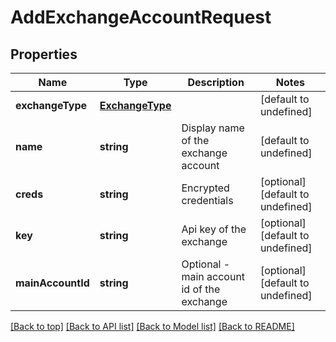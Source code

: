 # AddExchangeAccountRequest

## Properties

|Name | Type | Description | Notes|
|------------ | ------------- | ------------- | -------------|
|**exchangeType** | [**ExchangeType**](ExchangeType.md) |  | [default to undefined]|
|**name** | **string** | Display name of the exchange account | [default to undefined]|
|**creds** | **string** | Encrypted credentials | [optional] [default to undefined]|
|**key** | **string** | Api key of the exchange | [optional] [default to undefined]|
|**mainAccountId** | **string** | Optional - main account id of the exchange | [optional] [default to undefined]|




[[Back to top]](#) [[Back to API list]](../../README.md#documentation-for-api-endpoints) [[Back to Model list]](../../README.md#documentation-for-models) [[Back to README]](../../README.md)

